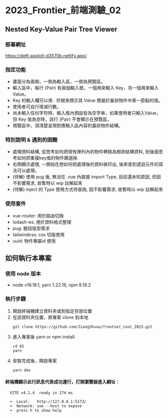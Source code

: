 # 2023_Frontier_前端測驗_02

## Nested Key-Value Pair Tree Viewer
### 部署網址
https://deft-axolotl-d3570b.netlify.app/
### 指定功能
   - 畫面分為兩側，一側為輸入區，一側為預覽區。
   - 輸入區中，每行 (Pair) 有兩個輸入框，一個用來輸入 Key，另一個用來輸入 Value。
   - Key 的輸入欄可以用 . 符號來標示其 Value 應屬於巢狀物件中某一節點的值。
   - 使用者可自行增減行數。
   - 尚未輸入任何字符時，輸入框內預設皆為空字串，如果使用者只輸入Value，但 Key 值為空時，該行 (Pair) 不會顯示在預覽區。
   - 預覽區中，須清楚呈現對應輸入區內容的巢狀物件結構。

### 特別說明 & 遇到的困難
   - 處理資料結構, 從思考如何把現有陣列內的物件轉換為樹狀結構資料, 到後面思考如何把重複key值的物件篩選掉.
   - 右側顯示處理, 一開始在想如何把處理後的資料做印出, 後來查到遞迴元件的寫法可以處理。
   - (待解) 使用 pug 後, 無法在 .vue 內直接 import Type, 目前還未知原因, 但因不影響需求, 故暫時以 wip 註解起來
   - (待解) inject 的 Type 使用方式待查詢, 因不影響需求, 故暫時以 wip 註解起來
### 使用套件
   - vue-router: 用於路由切換
   - lodash-es: 用於資料格式整理
   - pug: 題目版型需求
   - tailwindcss: css 切版使用
   - uuid: 物件專屬id 使用

## 如何執行本專案
### 使用 node 版本 
   - node v16.18.1, yarn 1.22.19, npm 8.19.2
### 執行步驟
1. 開啟終端機建立資料夾或到指定存放位置
2. 在該資料夾位置，將專案 clone 到本地
   ```
   git clone https://github.com/JiangShuuu/frontier_cool_2023.git
   ```
3. 進入專案後 yarn or npm install
   ```
   cd 02
   yarn 
   ```
4. 安裝完成後，開啟專案
   ```
   yarn dev
   ```
#### 終端機顯示此行訊息代表成功運行，打開瀏覽器進入網址：
```
  VITE v4.1.4  ready in 174 ms

  ➜  Local:   http://127.0.0.1:5173/
  ➜  Network: use --host to expose
  ➜  press h to show help
```
